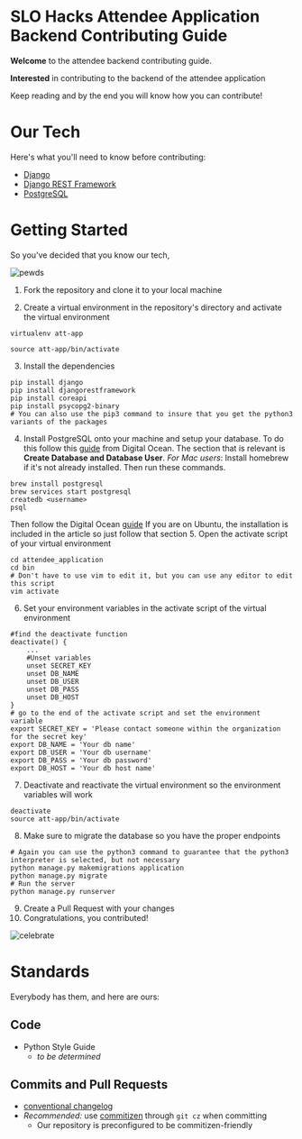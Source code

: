 # SLO Hacks Attendee Application Backend Contributing Guide

**Welcome** to the attendee backend contributing guide. 

**Interested** in contributing to the backend of the attendee application

Keep reading and by the end you will know how you can contribute! 

# Our Tech

Here's what you'll need to know before contributing:

* [Django](https://www.djangoproject.com/)
* [Django REST Framework](http://www.django-rest-framework.org/)
* [PostgreSQL](https://www.postgresql.org/)

# Getting Started

So you've decided that you know our tech,

![pewds](https://media1.tenor.com/images/74bf4ac311b1965465a56473ac7682fe/tenor.gif?itemid=11698627)

1. Fork the repository and clone it to your local machine

2. Create a virtual environment in the repository's directory and activate the virtual environment

``` 
virtualenv att-app

source att-app/bin/activate
```
3. Install the dependencies
```
pip install django
pip install djangorestframework
pip install coreapi
pip install psycopg2-binary
# You can also use the pip3 command to insure that you get the python3 variants of the packages
```

4. Install PostgreSQL onto your machine and setup your database. To do this follow this [guide](https://www.digitalocean.com/community/tutorials/how-to-use-postgresql-with-your-django-application-on-ubuntu-14-04#create-a-database-and-database-user) from Digital Ocean. 
The section that is relevant is **Create Database and Database User**.
*For Mac users*: Install homebrew if it's not already installed. Then run these commands.
```
brew install postgresql
brew services start postgresql
createdb <username>
psql
```
Then follow the Digital Ocean [guide](https://www.digitalocean.com/community/tutorials/how-to-use-postgresql-with-your-django-application-on-ubuntu-14-04#create-a-database-and-database-user)
If you are on Ubuntu, the installation is included in the article so just follow that section
5. Open the activate script of your virtual environment
```
cd attendee_application
cd bin
# Don't have to use vim to edit it, but you can use any editor to edit this script
vim activate
```
6. Set your environment variables in the activate script of the virtual environment
```
#find the deactivate function 
deactivate() {
    ...
    #Unset variables
    unset SECRET_KEY
    unset DB_NAME
    unset DB_USER
    unset DB_PASS
    unset DB_HOST
}
# go to the end of the activate script and set the environment variable
export SECRET_KEY = 'Please contact someone within the organization for the secret key'
export DB_NAME = 'Your db name'
export DB_USER = 'Your db username'
export DB_PASS = 'Your db password'
export DB_HOST = 'Your db host name'
```
7. Deactivate and reactivate the virtual environment so the environment variables will work
```
deactivate 
source att-app/bin/activate
```
8. Make sure to migrate the database so you have the proper endpoints
``` 
# Again you can use the python3 command to guarantee that the python3 interpreter is selected, but not necessary
python manage.py makemigrations application
python manage.py migrate
# Run the server
python manage.py runserver
```
9. Create a Pull Request with your changes
10. Congratulations, you contributed! 

![celebrate](https://media1.tenor.com/images/3198fe150595834238623b4da262a3eb/tenor.gif?itemid=5106342)

# Standards

Everybody has them, and here are ours: 

## Code

* Python Style Guide
    * *to be determined*

## Commits and Pull Requests

* [conventional changelog](https://github.com/angular/angular.js/blob/master/DEVELOPERS.md#-git-commit-guidelines)
* *Recommended:* use [commitizen](https://github.com/commitizen/cz-cli) through `git cz` when committing
    * Our repository is preconfigured to be commitizen-friendly
